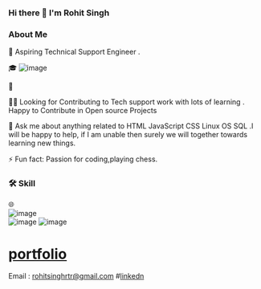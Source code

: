 ### Hi there 👋 I'm Rohit Singh


 ### About Me                                                                           

🙂   Aspiring Technical Support Engineer .  

🎓              ![image](https://camo.githubusercontent.com/973ed9aeb3fcbda48056b50f688fa280009567cc020a2b71fc2f67a7e14feb36/68747470733a2f2f692e70696e696d672e636f6d2f6f726967696e616c732f65662f31362f65342f65663136653465363862306433636238316536626238613863333235386437652e676966)

💼   

👯‍♂️   Looking for Contributing to Tech  support work with lots of learning .
      Happy to Contribute in Open source Projects
      
💬   Ask me about anything related to HTML JavaScript CSS Linux OS SQL .I will be happy to help, if
      I am unable then surely we will together towards learning new things.
      

⚡ Fun fact: Passion for coding,playing chess.


### 🛠  Skill

🌐   
![image](https://user-images.githubusercontent.com/95858652/167268673-a734d325-49f5-4617-a0f2-f2c6c90d3a51.png)  
![image](https://user-images.githubusercontent.com/95858652/228409798-ad69ff18-9287-4d4a-b51b-3c722da856b9.jpg)
![image](https://user-images.githubusercontent.com/95858652/228410587-92594acd-0870-4864-b2fe-a3f91bf5f2a5.jpg)



 # [portfolio](https://rohitsinghrajpoot.github.io/)
 Email : rohitsinghrtr@gmail.com
 #[linkedn](https://www.linkedin.com/in/rohit-singh-rajpoot/)

